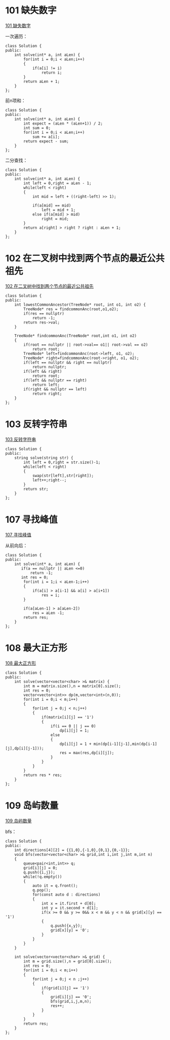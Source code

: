 # 101 缺失数字

[101 缺失数字](https://www.nowcoder.com/practice/9ce534c8132b4e189fd3130519420cde?tpId=190&&tqId=35404&rp=1&ru=/ta/job-code-high-rd&qru=/ta/job-code-high-rd/question-ranking)

一次遍历：

```
class Solution {
public:
    int solve(int* a, int aLen) {
        for(int i = 0;i < aLen;i++)
        {
            if(a[i] != i)
                return i;
        }
        return aLen + 1;
    }
};
```

前n项和：

```
class Solution {
public:
    int solve(int* a, int aLen) {
        int expect = (aLen * (aLen+1)) / 2;
        int sum = 0;
        for(int i = 0;i < aLen;i++)
            sum += a[i];
        return expect - sum;
    }
};
```

二分查找：

```
class Solution {
public:
    int solve(int* a, int aLen) {
        int left = 0,right = aLen - 1;
        while(left < right)
        {
            int mid = left + ((right-left) >> 1);
            
            if(a[mid] == mid)
                left = mid + 1;
            else if(a[mid] > mid)
                right = mid;
        }
        return a[right] > right ? right : aLen + 1;
    }
};
```

# 102 在二叉树中找到两个节点的最近公共祖先

[102 在二叉树中找到两个节点的最近公共祖先](https://www.nowcoder.com/practice/e0cc33a83afe4530bcec46eba3325116?tpId=190&&tqId=35225&rp=1&ru=/ta/job-code-high-rd&qru=/ta/job-code-high-rd/question-ranking)

```
class Solution {
public:
    int lowestCommonAncestor(TreeNode* root, int o1, int o2) {
		TreeNode* res = findcommonAnc(root,o1,o2);
		if(res == nullptr)
			return -1;
        return res->val;
    }
	
    TreeNode* findcommonAnc(TreeNode* root,int o1, int o2)
    {
        if(root == nullptr || root->val== o1|| root->val == o2)
            return root;       
        TreeNode* left=findcommonAnc(root->left, o1, o2);
        TreeNode* right=findcommonAnc(root->right, o1, o2);
        if(left == nullptr && right == nullptr)
            return nullptr;
		if(left && right)
            return root;		
        if(left && nullptr == right)
            return left;
        if(right && nullptr == left)
            return right;
    }
};
```

# 103 反转字符串

[103 反转字符串](https://www.nowcoder.com/practice/c3a6afee325e472386a1c4eb1ef987f3?tpId=190&&tqId=35226&rp=1&ru=/ta/job-code-high-rd&qru=/ta/job-code-high-rd/question-ranking)

```
class Solution {
public:
    string solve(string str) {
        int left = 0,right = str.size()-1;
		while(left < right)
		{
			swap(str[left],str[right]);
			left++;right--;
		}
        return str;
    }
};
```

# 107 寻找峰值

[107 寻找峰值](https://www.nowcoder.com/practice/1af528f68adc4c20bf5d1456eddb080a?tpId=190&&tqId=35434&rp=1&ru=/ta/job-code-high-rd&qru=/ta/job-code-high-rd/question-ranking)

从前向后：

```
class Solution {
public:
    int solve(int* a, int aLen) {
       if(a == nullptr || aLen <=0)
           return -1;
       int res = 0;
        for(int i = 1;i < aLen-1;i++)
        {
            if(a[i] > a[i-1] && a[i] > a[i+1])
                res = i;
        }
        
        if(a[aLen-1] > a[aLen-2])
            res = aLen -1;
        return res;
    }
};
```

# 108 最大正方形

[108 最大正方形](https://www.nowcoder.com/practice/0058c4092cec44c2975e38223f10470e?tpId=190&&tqId=35228&rp=1&ru=/ta/job-code-high-rd&qru=/ta/job-code-high-rd/question-ranking)

```
class Solution {
public:
    int solve(vector<vector<char> >& matrix) {
        int m = matrix.size(),n = matrix[0].size();
        int res = 0;
        vector<vector<int>> dp(m,vector<int>(n,0));
        for(int i = 0;i < m;i++)
        {
            for(int j = 0;j < n;j++)
            {
                if(matrix[i][j] == '1')
                {
                    if(i == 0 || j == 0)
                        dp[i][j] = 1;
                    else
                    {
                        dp[i][j] = 1 + min(dp[i-1][j-1],min(dp[i-1][j],dp[i][j-1]));
                        res = max(res,dp[i][j]);
                    }
                }
            }
        }
        return res * res;
    }
};
```

# 109 岛屿数量

[109 岛屿数量](https://www.nowcoder.com/practice/0c9664d1554e466aa107d899418e814e?tpId=190&&tqId=35229&rp=1&ru=/ta/job-code-high-rd&qru=/ta/job-code-high-rd/question-ranking)

bfs：

```
class Solution {
public:
	int directions[4][2] = {{1,0},{-1,0},{0,1},{0,-1}};
	void bfs(vector<vector<char> >& grid,int i,int j,int m,int n)
	{
		queue<pair<int,int>> q;
		grid[i][j] = 0;
		q.push({i,j});        
		while(!q.empty())
		{
			auto it = q.front();
			q.pop();
			for(const auto d : directions)
			{
				int x = it.first + d[0];
				int y = it.second + d[1];
				if(x >= 0 && y >= 0&& x < m && y < n && grid[x][y] == '1')
				{
					q.push({x,y});
					grid[x][y] = '0';
				}
			}
		}		
	}
	
    int solve(vector<vector<char> >& grid) {
		int m = grid.size(),n = grid[0].size();
		int res = 0;
		for(int i = 0;i < m;i++)
		{
			for(int j = 0;j < n ;j++)
			{
				if(grid[i][j] == '1')
				{
                    grid[i][j] == '0';
					bfs(grid,i,j,m,n);
					res++;
				}			
			}
		}
		return res;
    }
};
```

